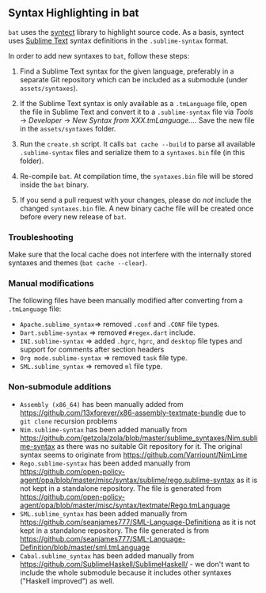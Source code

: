 ## Syntax Highlighting in bat

`bat` uses the [syntect](https://github.com/trishume/syntect) library to highlight source
code. As a basis, syntect uses [Sublime Text](https://www.sublimetext.com/) syntax definitions
in the `.sublime-syntax` format.

In order to add new syntaxes to `bat`, follow these steps:

1. Find a Sublime Text syntax for the given language, preferably in a separate Git repository
   which can be included as a submodule (under `assets/syntaxes`).

2. If the Sublime Text syntax is only available as a `.tmLanguage` file, open the file in
   Sublime Text and convert it to a `.sublime-syntax` file via *Tools* -> *Developer* ->
   *New Syntax from XXX.tmLanguage...*. Save the new file in the `assets/syntaxes` folder.

3. Run the `create.sh` script. It calls `bat cache --build` to parse all available
   `.sublime-syntax` files and serialize them to a `syntaxes.bin` file (in this folder).

4. Re-compile `bat`. At compilation time, the `syntaxes.bin` file will be stored inside the
   `bat` binary.

5. If you send a pull request with your changes, please do *not* include the changed `syntaxes.bin`
   file. A new binary cache file will be created once before every new release of `bat`.

### Troubleshooting

Make sure that the local cache does not interfere with the internally stored syntaxes and
themes (`bat cache --clear`).

### Manual modifications

The following files have been manually modified after converting from a `.tmLanguage` file:

* `Apache.sublime_syntax`=> removed `.conf` and `.CONF` file types.
* `Dart.sublime-syntax` => removed `#regex.dart` include.
* `INI.sublime-syntax` => added `.hgrc`, `hgrc`, and `desktop` file types and support for comments after section headers
* `Org mode.sublime-syntax` => removed `task` file type.
* `SML.sublime_syntax` => removed `ml` file type.

### Non-submodule additions

* `Assembly (x86_64)` has been manually added from https://github.com/13xforever/x86-assembly-textmate-bundle due to `git clone` recursion problems
* `Nim.sublime-syntax` has been added manually from https://github.com/getzola/zola/blob/master/sublime_syntaxes/Nim.sublime-syntax as there was no suitable Git repository for it. The original syntax seems to originate from https://github.com/Varriount/NimLime
* `Rego.sublime-syntax` has been added manually from https://github.com/open-policy-agent/opa/blob/master/misc/syntax/sublime/rego.sublime-syntax
   as it is not kept in a standalone repository. The file is generated from
   https://github.com/open-policy-agent/opa/blob/master/misc/syntax/textmate/Rego.tmLanguage
* `SML.sublime_syntax` has been added manually from
   https://github.com/seanjames777/SML-Language-Definitiona as it is not
   kept in a standalone repository. The file generated is from
   https://github.com/seanjames777/SML-Language-Definition/blob/master/sml.tmLanguage
* `Cabal.sublime_syntax` has been added manually from
  https://github.com/SublimeHaskell/SublimeHaskell/ - we don't want to include the whole submodule because it includes other syntaxes ("Haskell improved") as well.
